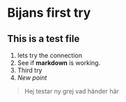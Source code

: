 # Bijans first try

## This is a test file

1. lets try the connection
2. See if **markdown** is working.
3. Third try
4. _New point_

>Hej
>testar ny grej
>vad händer här
